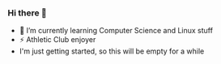 ### Hi there 👋

<!--
**luisinho-stufufu/luisinho-stufufu** is a ✨ _special_ ✨ repository because its `README.md` (this file) appears on your GitHub profile.

Here are some ideas to get you started:
-->
- 🌱 I’m currently learning Computer Science and Linux stuff
- ⚡ Athletic Club enjoyer
- I'm just getting started, so this will be empty for a while

